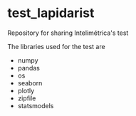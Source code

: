 # test_lapidarist

Repository for sharing Intelimétrica's test

The libraries used for the test are
- numpy
- pandas
- os
- seaborn
- plotly
- zipfile
- statsmodels
